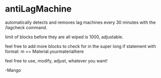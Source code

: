 # antiLagMachine
automatically detects and removes lag machines every 30 minutes with the /lagcheck command.

limit of blocks before they are all wiped is 1000, adjustable.

feel free to add more blocks to check for in the super long if statement with format:
m == Material.yourmaterialhere
  
feel free to use, modify, adjust, whatever you want!

-Mango
